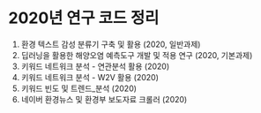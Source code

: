 # 2020년 연구 코드 정리

1. 환경 텍스트 감성 분류기 구축 및 활용 (2020, 일반과제)
2. 딥러닝을 활용한 해양오염 예측도구 개발 및 적용 연구 (2020, 기본과제)
3. 키워드 네트워크 분석 - 연관분석 활용 (2020)
4. 키워드 네트워크 분석 - W2V 활용 (2020)
5. 키워드 빈도 및 트렌드_분석 (2020)
6. 네이버 환경뉴스 및 환경부 보도자료 크롤러 (2020)
